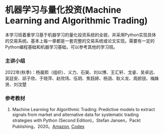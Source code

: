 # 机器学习与量化投资(Machine Learning and Algorithmic Trading)

本学习班着重学习基于机器学习的量化投资系统的全貌，并采用Python实现具体的交易系统。基本上每一章都是一套完整的交易系统或论文实现。需要有一定的Python编程基础和机器学习基础，可以参考其他的学习班。

### 主讲小组

2022年(秋季)：杨晨熙（组织）、义力、石昊、刘以博、王汇轩、戈睿、吴卓远、吴廷安、邱子欣、于晓萍、赵欣玮、伍玥、焦鈺婷、杨涵、耿义龙、周颜锐、梅姝贤、刘汶楚





### 参考教材

1. Machine Learning for Algorithmic Trading: Predictive models to extract signals from market and alternative data for systematic trading strategies with Python (Second Edition)，Stefan Jansen，Packt Publishing，2020。[Amazon](https://www.amazon.com/Machine-Learning-Algorithmic-Trading-alternative/dp/1839217715?pf_rd_r=GZH2XZ35GB3BET09PCCA&pf_rd_p=c5b6893a-24f2-4a59-9d4b-aff5065c90ec&pd_rd_r=91a679c7-f069-4a6e-bdbb-a2b3f548f0c8&pd_rd_w=2B0Q0&pd_rd_wg=GMY5S&ref_=pd_gw_ci_mcx_mr_hp_d), [Codes](https://github.com/stefan-jansen/machine-learning-for-trading)


